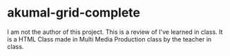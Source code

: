 # akumal-grid-complete
I am not the author of this project. This is a review of I've learned in class.  It is a HTML Class made in Multi Media Production class by the teacher in class. 
